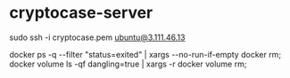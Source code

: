 # cryptocase-server

sudo ssh -i cryptocase.pem ubuntu@3.111.46.13

docker ps -q --filter "status=exited" | xargs --no-run-if-empty docker rm;
docker volume ls -qf dangling=true | xargs -r docker volume rm;